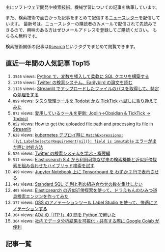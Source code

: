 主にソフトウェア開発や検索技術、機械学習についての記事を執筆しています。

また、検索技術で面白かった記事をまとめて配信する[ニュースレター](https://searchengineeringnewsletter.substack.com/)を配信しています。
最新号は、ニュースレターの購読者のみメールで配信されて先読みできるので、興味のある方はぜひメールアドレスを登録してご購読ください。
もちろん無料です。

検索技術関係の記事は[#search](/tags/search/)というタグでまとめて閲覧できます。

## 直近一年間の人気記事 Top15

1. `3546` views: [Python で、変数を挿入して柔軟に SQL クエリを構築する](/posts/2021-04-29/)
1. `1370` views: [Twitter の検索システム、Earilybird の論文を読む](/posts/2023-04-29-0030/)
1. `1128` views: [Streamlit でアップロードしたファイルのパスを取得して、特定の処理をする](/posts/2021-07-08/)
1. `899` views: [タスク管理ツールを Todoist から TickTick へ試しに乗り換えてみた](/posts/2022-03-13/)
1. `872` views: [愛用しているツールを更新: Joplin→Obsidian & TickTick → Todoist](/posts/2022-06-03-2133/)
1. `852` views: [How to get the uploaded file path and processing its file in Streamlit](/posts/2021-07-09/)
1. `628` views: [kubernetes デプロイ時に `MatchExpressions:[]v1.LabelSelectorRequirement(nil)}: field is immutable` エラーが出た際に対処方法](/posts/2021-12-02/)
1. `526` views: [Twitter の検索システムを学ぶ - 概要編](/posts/2023-04-17-2252/)
1. `517` views: [Elasticsearch 8.4 から利用可能な従来の検索機能と近似近傍探索を組み合わせたハイブリッド検索を試す](/posts/2022-10-29-2337/)
1. `499` views: [Jupyter Notebook 上に Tensorboard を わずか 2 行で表示させる](/posts/2019-09-25/)
1. `442` views: [Standard SQL で 列と列の組み合わせの数を集計したい](/posts/2021-02-09/)
1. `405` views: [Elasticsearch の近似近傍探索を使って、ドラえもんのひみつ道具検索エンジンを作ってみた](/posts/2022-10-23-2344/)
1. `377` views: [OSS のアノテーションツール Label Studio を使って、快適にアノテーションする](/posts/2022-01-09/)
1. `364` views: [AOJ の「ITP I」40 問を Python で解いた](/posts/2020-08-04/)
1. `364` views: [社内でデータ分析結果を可視化・共有する際に Google Colab が便利](/posts/2022-05-10-2200/)

## 記事一覧
